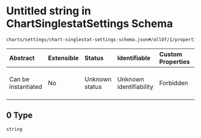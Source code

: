 # Untitled string in ChartSinglestatSettings Schema

```txt
charts/settings/chart-singlestat-settings-schema.json#/allOf/1/properties/mappings/items/properties/mappingVal/anyOf/0
```



| Abstract            | Extensible | Status         | Identifiable            | Custom Properties | Additional Properties | Access Restrictions | Defined In                                                                                                                     |
| :------------------ | :--------- | :------------- | :---------------------- | :---------------- | :-------------------- | :------------------ | :----------------------------------------------------------------------------------------------------------------------------- |
| Can be instantiated | No         | Unknown status | Unknown identifiability | Forbidden         | Allowed               | none                | [chart-singlestat-settings-schema.json\*](../out/charts/settings/chart-singlestat-settings-schema.json "open original schema") |

## 0 Type

`string`
